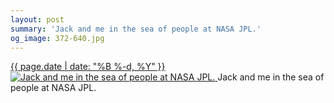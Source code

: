 ```yaml
---
layout: post
summary: 'Jack and me in the sea of people at NASA JPL.'
og_image: 372-640.jpg
---
```


<p>
 <time>
  <a href="/372">
   {{ page.date | date: "%B %-d, %Y" }}
  </a>
 </time>
 <a href="/372">
  <img alt="Jack and me in the sea of people at NASA JPL." sizes="(min-width: 700px) 50vw, calc(100vw - 2rem)" src="{{ site.assets_url }}/372-320.jpg" srcset="{{ site.assets_url }}/372-640.jpg 640w, {{ site.assets_url }}/372-480.jpg 480w, {{ site.assets_url }}/372-320.jpg 320w, {{ site.assets_url }}/372-160.jpg 160w"/>
 </a>
 <span>
  Jack and me in the sea of people at NASA JPL.
 </span>
</p>
